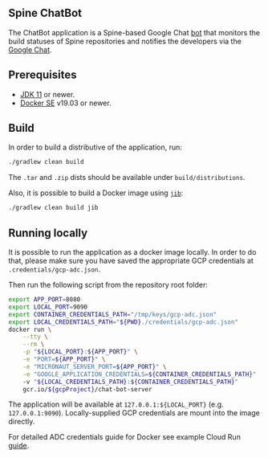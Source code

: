 Spine ChatBot
-------

The ChatBot application is a Spine-based Google Chat [bot][chatbot-concepts] that
monitors the build statuses of Spine repositories and notifies the developers
via the [Google Chat][google-chat].

[chatbot-concepts]: https://developers.google.com/hangouts/chat/concepts/bots
[google-chat]: https://chat.google.com/

## Prerequisites

* [JDK 11][jdk11] or newer.
* [Docker SE][docker] v19.03 or newer.

[docker]: https://docs.docker.com/get-docker/
[jdk11]: https://docs.aws.amazon.com/corretto/latest/corretto-11-ug/downloads-list.html

## Build

In order to build a distributive of the application, run:

```bash
./gradlew clean build
```

The `.tar` and `.zip` dists should be available under `build/distributions`.

Also, it is possible to build a Docker image using [`jib`][jib]:

```bash
./gradlew clean build jib
```

[jib]: https://github.com/GoogleContainerTools/jib

## Running locally 

It is possible to run the application as a docker image locally. In order to do that, please make
sure you have saved the appropriate GCP credentials at `.credentials/gcp-adc.json`.

Then run the following script from the repository root folder:

```bash
export APP_PORT=8080
export LOCAL_PORT=9090
export CONTAINER_CREDENTIALS_PATH="/tmp/keys/gcp-adc.json"
export LOCAL_CREDENTIALS_PATH="${PWD}./credentials/gcp-adc.json"
docker run \
    --tty \
    --rm \
    -p "${LOCAL_PORT}:${APP_PORT}" \
    -e "PORT=${APP_PORT}" \
    -e "MICRONAUT_SERVER_PORT=${APP_PORT}" \
    -e "GOOGLE_APPLICATION_CREDENTIALS=${CONTAINER_CREDENTIALS_PATH}"
    -v "${LOCAL_CREDENTIALS_PATH}:${CONTAINER_CREDENTIALS_PATH}"
    gcr.io/${gcpProject}/chat-bot-server
```

The application will be available at `127.0.0.1:${LOCAL_PORT}` (e.g. `127.0.0.1:9090`). 
Locally-supplied GCP credentials are mount into the image directly.

For detailed ADC credentials guide for Docker see example Cloud Run [guide][cloud-run-local-guide].

[cloud-run-local-guide]: https://cloud.google.com/run/docs/testing/local#running_locally_using_docker_with_access_to_services
